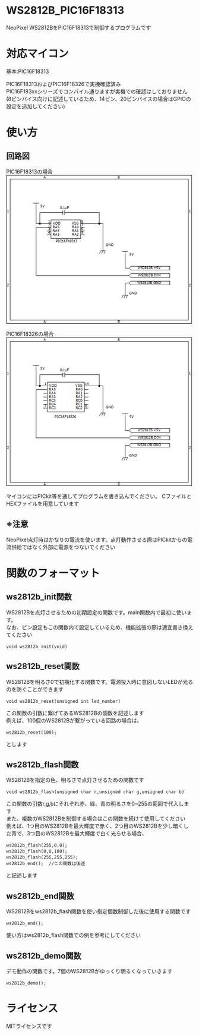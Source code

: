 # WS2812B_PIC16F18313
NeoPixel WS2812BをPIC16F18313で制御するプログラムです

# 対応マイコン
基本:PIC16F18313  
  
PIC16F18313およびPIC16F18326で実機確認済み  
PIC16F183xxシリーズでコンパイル通りますが実機での確認はしておりません  
(8ピンバイス向けに記述しているため、14ピン、20ピンバイスの場合はGPIOの設定を追加してください)

# 使い方
## 回路図
PIC16F18313の場合  
![8ピン回路図](https://github.com/yuzuhara0597/WS2812B_PIC16F18313/blob/master/PIC16F18313.png)  
  
  
PIC16F18326の場合  
![14ピン回路図](https://github.com/yuzuhara0597/WS2812B_PIC16F18313/blob/master/PIC16F18326.png)  

マイコンにはPICkit等を通してプログラムを書き込んでください。 CファイルとHEXファイルを用意しています  
## ※注意
NeoPixel点灯時はかなりの電流を使います。点灯動作させる際はPICkitからの電流供給ではなく外部に電源をつないでください

# 関数のフォーマット
## ws2812b_init関数
WS2812Bを点灯させるための初期設定の関数です。main関数内で最初に使います。  
なお、ピン設定もこの関数内で設定しているため、機能拡張の際は適宜書き換えてください  
```
void ws2812b_init(void)
```
## ws2812b_reset関数
WS2812Bを明るさ0で初期化する関数です。電源投入時に意図しないLEDが光るのを防ぐことができます  
```
void ws2812b_reset(unsigned int led_number)
```
この関数の引数に繋げてあるWS2812Bの個数を記述します  
例えば、100個のWS2812Bが繋がっている回路の場合は、
```
ws2812b_reset(100);
```
とします  
## ws2812b_flash関数
WS2812Bを指定の色、明るさで点灯させるための関数です  
```
void ws2812b_flash(unsigned char r,unsigned char g,unsigned char b)
```
この関数の引数r,g,bにそれぞれ赤、緑、青の明るさを0~255の範囲で代入します  
また、複数のWS2812Bを制御する場合はこの関数を続けて使用してください  
例えば、1つ目のWS2812Bを最大輝度で赤く、2つ目のWS2812Bを少し暗くした青で、3つ目のWS2812Bを最大輝度で白く光らせる場合、
```
ws2812b_flash(255,0,0);
ws2812b_flash(0,0,100);
ws2812b_flash(255,255,255);
ws2812b_end();  //この関数は後述
```
と記述します
## ws2812b_end関数
WS2812Bをws2812b_flash関数を使い指定個数制御した後に使用する関数です
```
ws2812b_end();
```
使い方はws2812b_flash関数での例を参考にしてください

## ws2812b_demo関数
デモ動作の関数です。7個のWS2812Bがゆっくり明るくなっていきます
```
ws2812b_demo();
```

# ライセンス
MITライセンスです
